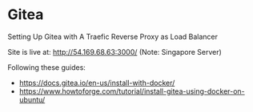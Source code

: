 # Gitea
Setting Up Gitea with A Traefic Reverse Proxy as Load Balancer

Site is live at: http://54.169.68.63:3000/ (Note: Singapore Server)

Following these guides:
 - https://docs.gitea.io/en-us/install-with-docker/
 - https://www.howtoforge.com/tutorial/install-gitea-using-docker-on-ubuntu/

